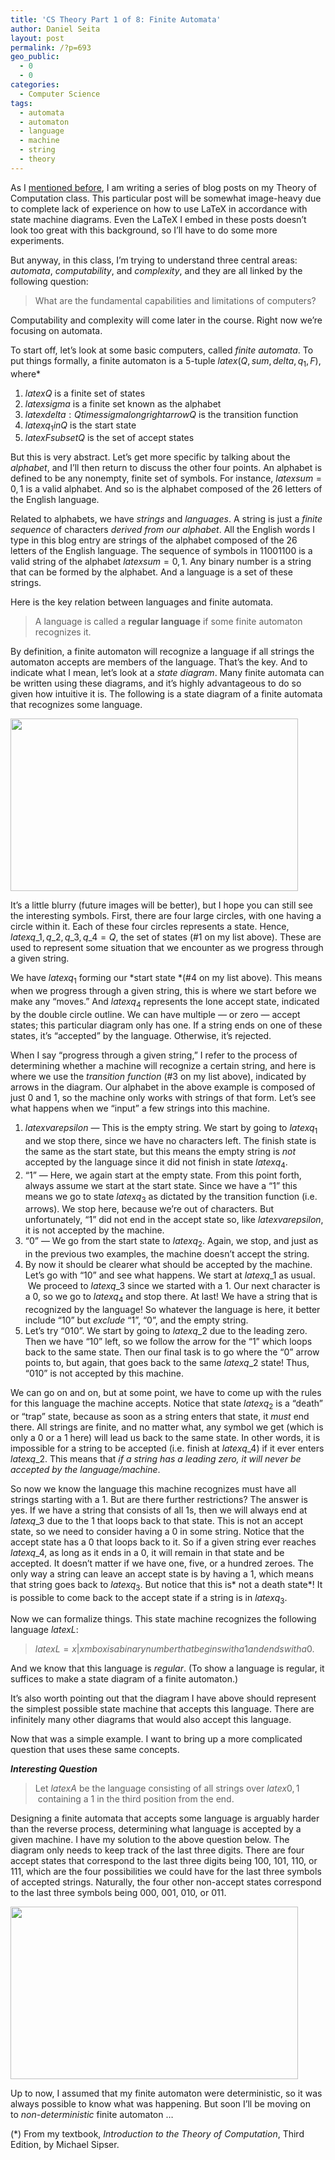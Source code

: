 ```yaml
---
title: 'CS Theory Part 1 of 8: Finite Automata'
author: Daniel Seita
layout: post
permalink: /?p=693
geo_public:
  - 0
  - 0
categories:
  - Computer Science
tags:
  - automata
  - automaton
  - language
  - machine
  - string
  - theory
---
```

As I [mentioned before][1], I am writing a series of blog posts on my Theory of Computation class. This particular post will be somewhat image-heavy due to complete lack of experience on how to use LaTeX in accordance with state machine diagrams. Even the LaTeX I embed in these posts doesn&#8217;t look too great with this background, so I&#8217;ll have to do some more experiments.

But anyway, in this class, I&#8217;m trying to understand three central areas: *automata*, *computability*, and *complexity*, and they are all linked by the following question:

> What are the fundamental capabilities and limitations of computers?

Computability and complexity will come later in the course. Right now we&#8217;re focusing on automata.

<!--more-->

To start off, let&#8217;s look at some basic computers, called *finite automata*. To put things formally, a finite automaton is a 5-tuple $latex (Q, sum, delta, q_{1}, F)$, where*

  1. $latex Q$ is a finite set of states
  2. $latex sigma$ is a finite set known as the alphabet
  3. $latex delta: Q times sigma longrightarrow Q$ is the transition function
  4. $latex q_{1} in Q$ is the start state
  5. $latex F subset Q$ is the set of accept states

But this is very abstract. Let&#8217;s get more specific by talking about the *alphabet*, and I&#8217;ll then return to discuss the other four points. An alphabet is defined to be any nonempty, finite set of symbols. For instance, $latex sum = {0,1}$ is a valid alphabet. And so is the alphabet composed of the 26 letters of the English language.

Related to alphabets, we have *strings* and *languages*. A string is just a *finite sequence* of characters *derived from our alphabet*. All the English words I type in this blog entry are strings of the alphabet composed of the 26 letters of the English language. The sequence of symbols in 11001100 is a valid string of the alphabet $latex sum = {0,1}$. Any binary number is a string that can be formed by the alphabet. And a language is a set of these strings.

Here is the key relation between languages and finite automata.

> A language is called a **regular language** if some finite automaton recognizes it.

By definition, a finite automaton will recognize a language if all strings the automaton accepts are members of the language. That&#8217;s the key. And to indicate what I mean, let&#8217;s look at a *state diagram*. Many finite automata can be written using these diagrams, and it&#8217;s highly advantageous to do so given how intuitive it is. The following is a state diagram of a finite automata that recognizes some language.

<a href="http://seitad.wordpress.com/2012/09/17/cs-theory-part-1-finite-automata/machine1-jpg/" rel="attachment wp-att-717"><img class="aligncenter size-large wp-image-717" title="Machine1.jpg" alt="" src="http://seitad.files.wordpress.com/2012/09/machine1-e1347921561729.jpg?w=460" width="460" height="276" /></a>

It&#8217;s a little blurry (future images will be better), but I hope you can still see the interesting symbols. First, there are four large circles, with one having a circle within it. Each of these four circles represents a state. Hence, $latex {q\_{1}, q\_{2}, q\_{3}, q\_{4}} = Q$, the set of states (#1 on my list above). These are used to represent some situation that we encounter as we progress through a given string.

We have $latex q_{1}$ forming our *start state *(#4 on my list above). This means when we progress through a given string, this is where we start before we make any &#8220;moves.&#8221; And $latex q_{4}$ represents the lone accept state, indicated by the double circle outline. We can have multiple &#8212; or zero &#8212; accept states; this particular diagram only has one. If a string ends on one of these states, it&#8217;s &#8220;accepted&#8221; by the language. Otherwise, it&#8217;s rejected.

When I say &#8220;progress through a given string,&#8221; I refer to the process of determining whether a machine will recognize a certain string, and here is where we use the *transition function* (#3 on my list above), indicated by arrows in the diagram. Our alphabet in the above example is composed of just 0 and 1, so the machine only works with strings of that form. Let&#8217;s see what happens when we &#8220;input&#8221; a few strings into this machine.

  1. $latex varepsilon$ &#8212; This is the empty string. We start by going to $latex q_{1}$ and we stop there, since we have no characters left. The finish state is the same as the start state, but this means the empty string is *not* accepted by the language since it did not finish in state $latex q_{4}$.
  2. &#8220;1&#8221; &#8212; Here, we again start at the empty state. From this point forth, always assume we start at the start state. Since we have a &#8220;1&#8221; this means we go to state $latex q_{3}$ as dictated by the transition function (i.e. arrows). We stop here, because we&#8217;re out of characters. But unfortunately, &#8220;1&#8221; did not end in the accept state so, like $latex varepsilon$, it is not accepted by the machine.
  3. &#8220;0&#8221; &#8212; We go from the start state to $latex q_{2}$. Again, we stop, and just as in the previous two examples, the machine doesn&#8217;t accept the string.
  4. By now it should be clearer what should be accepted by the machine. Let&#8217;s go with &#8220;10&#8221; and see what happens. We start at $latex q\_{1}$ as usual.  We proceed to $latex q\_{3}$ since we started with a 1. Our next character is a 0, so we go to $latex q_{4}$ and stop there. At last! We have a string that is recognized by the language! So whatever the language is here, it better include &#8220;10&#8221; but *exclude* &#8220;1&#8221;, &#8220;0&#8221;, and the empty string.
  5. Let&#8217;s try &#8220;010&#8221;. We start by going to $latex q\_{2}$ due to the leading zero. Then we have &#8220;10&#8221; left, so we follow the arrow for the &#8220;1&#8221; which loops back to the same state. Then our final task is to go where the &#8220;0&#8221; arrow points to, but again, that goes back to the same $latex q\_{2}$ state! Thus, &#8220;010&#8221; is not accepted by this machine.

We can go on and on, but at some point, we have to come up with the rules for this language the machine accepts. Notice that state $latex q_{2}$ is a &#8220;death&#8221; or &#8220;trap&#8221; state, because as soon as a string enters that state, it *must* end there. All strings are finite, and no matter what, any symbol we get (which is only a 0 or a 1 here) will lead us back to the same state. In other words, it is impossible for a string to be accepted (i.e. finish at $latex q\_{4}$) if it ever enters $latex q\_{2}$. This means that *if a string has a leading zero, it will never be accepted by the language/machine*.

So now we know the language this machine recognizes must have all strings starting with a 1. But are there further restrictions? The answer is yes. If we have a string that consists of all 1s, then we will always end at $latex q\_{3}$ due to the 1 that loops back to that state. This is not an accept state, so we need to consider having a 0 in some string. Notice that the accept state has a 0 that loops back to it. So if a given string ever reaches $latex q\_{4}$, as long as it ends in a 0, it will remain in that state and be accepted. It doesn&#8217;t matter if we have one, five, or a hundred zeroes. The only way a string can leave an accept state is by having a 1, which means that string goes back to $latex q_{3}$. But notice that this is* not a death state*! It is possible to come back to the accept state if a string is in $latex q_{3}$.

Now we can formalize things. This state machine recognizes the following language $latex L$:

> $latex L = {x | x mbox{ is a binary number that begins with a 1 and ends with a 0.} }$

And we know that this language is *regular*. (To show a language is regular, it suffices to make a state diagram of a finite automaton.)

It&#8217;s also worth pointing out that the diagram I have above should represent the simplest possible state machine that accepts this language. There are infinitely many other diagrams that would also accept this language.

Now that was a simple example. I want to bring up a more complicated question that uses these same concepts.

***Interesting Question***

> Let $latex A$ be the language consisting of all strings over $latex {0,1}$  containing a 1 in the third position from the end.

Designing a finite automata that accepts some language is arguably harder than the reverse process, determining what language is accepted by a given machine. I have my solution to the above question below. The diagram only needs to keep track of the last three digits. There are four accept states that correspond to the last three digits being 100, 101, 110, or 111, which are the four possibilities we could have for the last three symbols of accepted strings. Naturally, the four other non-accept states correspond to the last three symbols being 000, 001, 010, or 011.

<a href="http://seitad.wordpress.com/2012/09/17/cs-theory-part-1-finite-automata/machine2-jpg/" rel="attachment wp-att-725"><img class="aligncenter size-large wp-image-725" title="Machine2.jpg" alt="" src="http://www.seitad.com/wp-content/uploads/2012/09/machine2.jpg?w=460" width="460" height="276" /></a>

Up to now, I assumed that my finite automaton were deterministic, so it was always possible to know what was happening. But soon I&#8217;ll be moving on to *non-deterministic* finite automaton &#8230;

(*) From my textbook, *Introduction to the Theory of Computation*, Third Edition, by Michael Sipser.

 [1]: http://seitad.wordpress.com/2012/08/14/on-my-new-theory-of-computation-series/
